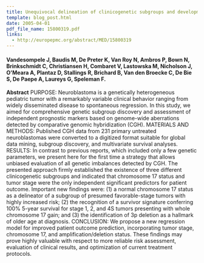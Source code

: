 ```yaml
---
title: Unequivocal delineation of clinicogenetic subgroups and development of a new model for improved outcome prediction in neuroblastoma
template: blog_post.html 
date: 2005-04-01
pdf_file_name: 15800319.pdf
links:
  - http://europepmc.org/abstract/MED/15800319
---
```


#### Vandesompele J, Baudis M, De Preter K, Van Roy N, Ambros P, Bown N, Brinkschmidt C, Christiansen H, Combaret V, Lastowska M, Nicholson J, O'Meara A, Plantaz D, Stallings R, Brichard B, Van den Broecke C, De Bie S, De Paepe A, Laureys G, Speleman F.

**Abstract** PURPOSE: Neuroblastoma is a genetically heterogeneous pediatric tumor with a remarkably variable clinical behavior ranging from widely disseminated disease to spontaneous regression. In this study, we aimed for comprehensive genetic subgroup discovery and assessment of independent prognostic markers based on genome-wide aberrations detected by comparative genomic hybridization (CGH). MATERIALS AND METHODS: Published CGH data from 231 primary untreated neuroblastomas were converted to a digitized format suitable for global data mining, subgroup discovery, and multivariate survival analyses. RESULTS: In contrast to previous reports, which included only a few genetic parameters, we present here for the first time a strategy that allows unbiased evaluation of all genetic imbalances detected by CGH. The presented approach firmly established the existence of three different clinicogenetic subgroups and indicated that chromosome 17 status and tumor stage were the only independent significant predictors for patient outcome. Important new findings were: (1) a normal chromosome 17 status as a delineator of a subgroup of presumed favorable-stage tumors with highly increased risk; (2) the recognition of a survivor signature conferring 100% 5-year survival for stage 1, 2, and 4S tumors presenting with whole chromosome 17 gain; and (3) the identification of 3p deletion as a hallmark of older age at diagnosis. CONCLUSION: We propose a new regression model for improved patient outcome prediction, incorporating tumor stage, chromosome 17, and amplification/deletion status. These findings may prove highly valuable with respect to more reliable risk assessment, evaluation of clinical results, and optimization of current treatment protocols.
